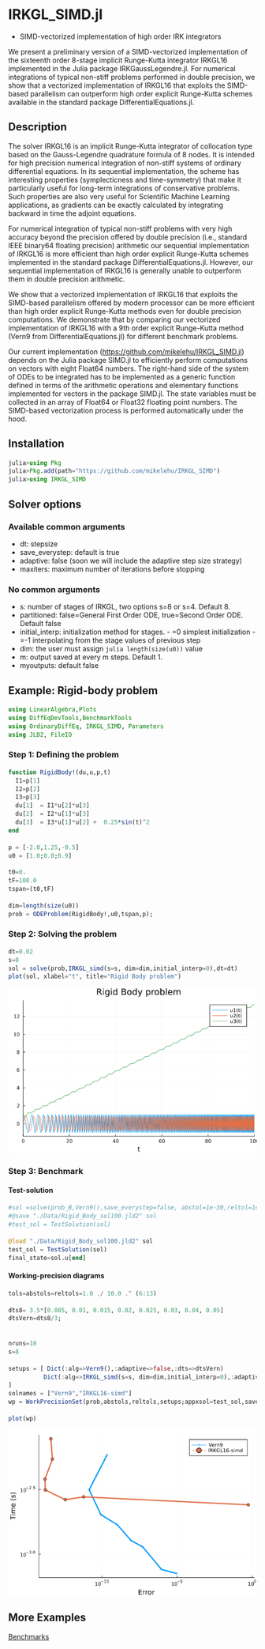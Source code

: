# IRKGL_SIMD.jl

- SIMD-vectorized implementation of high order IRK integrators

We present a preliminary version of a SIMD-vectorized implementation of the sixteenth order 8-stage implicit Runge-Kutta integrator  IRKGL16 implemented in the Julia package IRKGaussLegendre.jl. For numerical integrations of typical non-stiff problems performed in double precision, we show that a vectorized implementation of IRKGL16 that exploits the SIMD-based parallelism can outperform high order explicit Runge-Kutta schemes available in the standard package DifferentialEquations.jl.


## Description


The solver IRKGL16 is an implicit Runge-Kutta integrator of collocation type based on the Gauss-Legendre quadrature formula of 8 nodes. It is intended for high precision numerical integration of non-stiff systems of ordinary differential equations. In its sequential implementation, the scheme has interesting properties (symplecticness and time-symmetry) that make it particularly useful for long-term integrations of conservative problems. Such properties are also very useful for Scientific Machine Learning applications, as gradients can be exactly calculated by  integrating backward in time the adjoint equations.

For numerical integration of typical non-stiff problems with very high accuracy beyond the precision offered by double precision (i.e., standard IEEE binary64 floating precision) arithmetic our sequential implementation of IRKGL16 is more efficient than high order explicit Runge-Kutta schemes implemented in the standard package DifferentialEquations.jl. However,  our sequential implementation of IRKGL16 is generally unable to outperform them in double precision arithmetic.

We show that a vectorized implementation of IRKGL16 that exploits the SIMD-based parallelism offered by modern processor can be more efficient than high order explicit Runge-Kutta methods even for double precision computations. We demonstrate that by comparing our vectorized implementation of IRKGL16 with a 9th order explicit Runge-Kutta method (Vern9 from DifferentialEquations.jl) for different benchmark problems.

Our current implementation (https://github.com/mikelehu/IRKGL_SIMD.jl) depends on the Julia package SIMD.jl to efficiently perform computations on vectors with eight Float64 numbers. The right-hand side of the system of ODEs to be integrated has to be implemented as a generic function defined in terms of the arithmetic operations and elementary functions implemented for vectors in the package SIMD.jl. The state variables must be collected in an array of Float64 or Float32 floating point numbers. The SIMD-based vectorization process is performed automatically under the hood.


## Installation

```julia
julia>using Pkg
julia>Pkg.add(path="https://github.com/mikelehu/IRKGL_SIMD")
julia>using IRKGL_SIMD
```

## Solver options

### Available common arguments

- dt: stepsize
- save_everystep: default is true
- adaptive: false  (soon  we will include the adaptive step size strategy)
- maxiters: maximum number of iterations before stopping


### No common arguments

- s: number of stages of IRKGL, two options s=8 or s=4. Default 8.
- partitioned: false=General First Order ODE, true=Second Order ODE. Default false
- initial_interp: initialization method for stages.
        - =0  simplest initialization
        - =-1 interpolating from the stage values of previous step
- dim: the user must assign ```julia length(size(u0))``` value
- m: output saved at every m steps. Default 1.
- myoutputs: default false

## Example: Rigid-body problem

```julia
using LinearAlgebra,Plots
using DiffEqDevTools,BenchmarkTools
using OrdinaryDiffEq, IRKGL_SIMD, Parameters
using JLD2, FileIO
```

### Step 1: Defining the problem

```julia
function RigidBody!(du,u,p,t)
  I1=p[1]
  I2=p[2]
  I3=p[3]      
  du[1]  = I1*u[2]*u[3]
  du[2]  = I2*u[1]*u[3]
  du[3]  = I3*u[1]*u[2] +  0.25*sin(t)^2
end

p = [-2.0,1.25,-0.5]
u0 = [1.0;0.0;0.9]

t0=0.
tF=100.0
tspan=(t0,tF)

dim=length(size(u0))
prob = ODEProblem(RigidBody!,u0,tspan,p);
```

### Step 2: Solving the problem

```julia
dt=0.02
s=8
sol = solve(prob,IRKGL_simd(s=s, dim=dim,initial_interp=0),dt=dt)
plot(sol, xlabel="t", title="Rigid Body problem")
```

![Rigid-body](/Benchmarks/Rigid-body-Example1.png)


### Step 3: Benchmark

#### Test-solution

```julia
#sol =solve(prob_B,Vern9(),save_everystep=false, abstol=1e-30,reltol=1e-30)
#@save "./Data/Rigid_Body_sol100.jld2" sol
#test_sol = TestSolution(sol)

@load "./Data/Rigid_Body_sol100.jld2" sol
test_sol = TestSolution(sol)
final_state=sol.u[end]
```

#### Working-precision diagrams

```julia
tols=abstols=reltols=1.0 ./ 10.0 .^ (6:13)

dts8= 3.5*[0.005, 0.01, 0.015, 0.02, 0.025, 0.03, 0.04, 0.05]
dtsVern=dts8/3;


nruns=10
s=8

setups = [ Dict(:alg=>Vern9(),:adaptive=>false,:dts=>dtsVern)
          Dict(:alg=>IRKGL_simd(s=s, dim=dim,initial_interp=0),:adaptive=>false,:dts=>dts8)
]
solnames = ["Vern9","IRKGL16-simd"]
wp = WorkPrecisionSet(prob,abstols,reltols,setups;appxsol=test_sol,save_everystep=false,numruns=nruns,names=solnames);

plot(wp)
```
![Rigid-body benchmark](/Benchmarks/Rigid-body-Example2.png)


## More Examples

[Benchmarks](https://github.com/mikelehu/IRKGL_SIMD.jl/tree/master/Benchmarks)
